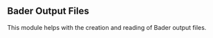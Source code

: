 Bader Output Files
--------------------

This module helps with the creation and reading of Bader output files.
